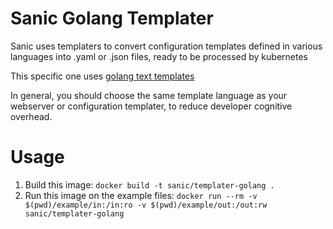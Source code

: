 # Sanic Golang Templater

Sanic uses templaters to convert configuration templates defined in various languages into .yaml or .json files, ready to be processed by kubernetes

This specific one uses [golang text templates](https://tip.golang.org/pkg/text/template/)

In general, you should choose the same template language as your webserver or configuration templater, to reduce developer cognitive overhead.

# Usage

1. Build this image: `docker build -t sanic/templater-golang .`
2. Run this image on the example files: `docker run --rm -v $(pwd)/example/in:/in:ro -v $(pwd)/example/out:/out:rw sanic/templater-golang`
